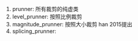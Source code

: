 1. prunner: 所有裁剪的纯虚类
2. level_prunner: 按照比例裁剪
3. magnitude_prunner: 按照大小裁剪 han 2015提出
4. splicing_prunner: 

